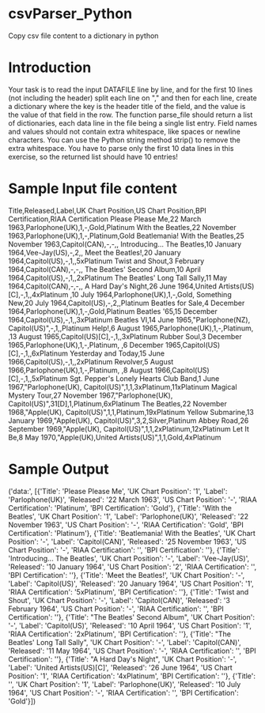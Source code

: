 # csvParser_Python
Copy csv file content to a dictionary in python

# Introduction
 Your task is to read the input DATAFILE line by line, and for the first 10 lines (not including the header)
 split each line on "," and then for each line, create a dictionary
 where the key is the header title of the field, and the value is the value of that field in the row.
 The function parse_file should return a list of dictionaries,
 each data line in the file being a single list entry.
 Field names and values should not contain extra whitespace, like spaces or newline characters.
 You can use the Python string method strip() to remove the extra whitespace.
 You have to parse only the first 10 data lines in this exercise,
 so the returned list should have 10 entries!
 
 # Sample Input file content
 Title,Released,Label,UK Chart Position,US Chart Position,BPI Certification,RIAA Certification
Please Please Me,22 March 1963,Parlophone(UK),1,-,Gold,Platinum
With the Beatles,22 November 1963,Parlophone(UK),1,-,Platinum,Gold
Beatlemania! With the Beatles,25 November 1963,Capitol(CAN),-,-,,
Introducing... The Beatles,10 January 1964,Vee-Jay(US),-,2,,
Meet the Beatles!,20 January 1964,Capitol(US),-,1,,5xPlatinum
Twist and Shout,3 February 1964,Capitol(CAN),-,-,,
The Beatles' Second Album,10 April 1964,Capitol(US),-,1,,2xPlatinum
The Beatles' Long Tall Sally,11 May 1964,Capitol(CAN),-,-,,
A Hard Day's Night,26 June 1964,United Artists(US)[C],-,1,,4xPlatinum
,10 July 1964,Parlophone(UK),1,-,Gold,
Something New,20 July 1964,Capitol(US),-,2,,Platinum
Beatles for Sale,4 December 1964,Parlophone(UK),1,-,Gold,Platinum
Beatles '65,15 December 1964,Capitol(US),-,1,,3xPlatinum
Beatles VI,14 June 1965,"Parlophone(NZ), Capitol(US)",-,1,,Platinum
Help!,6 August 1965,Parlophone(UK),1,-,Platinum,
,13 August 1965,Capitol(US)[C],-,1,,3xPlatinum
Rubber Soul,3 December 1965,Parlophone(UK),1,-,Platinum,
,6 December 1965,Capitol(US)[C],-,1,,6xPlatinum
Yesterday and Today,15 June 1966,Capitol(US),-,1,,2xPlatinum
Revolver,5 August 1966,Parlophone(UK),1,-,Platinum,
,8 August 1966,Capitol(US)[C],-,1,,5xPlatinum
Sgt. Pepper's Lonely Hearts Club Band,1 June 1967,"Parlophone(UK), Capitol(US)",1,1,3xPlatinum,11xPlatinum
Magical Mystery Tour,27 November 1967,"Parlophone(UK), Capitol(US)",31[D],1,Platinum,6xPlatinum
The Beatles,22 November 1968,"Apple(UK), Capitol(US)",1,1,Platinum,19xPlatinum
Yellow Submarine,13 January 1969,"Apple(UK), Capitol(US)",3,2,Silver,Platinum
Abbey Road,26 September 1969,"Apple(UK), Capitol(US)",1,1,2xPlatinum,12xPlatinum
Let It Be,8 May 1970,"Apple(UK),United Artists(US)",1,1,Gold,4xPlatinum
 
 # Sample Output 
 ('data:', [{'Title': 'Please Please Me', 'UK Chart Position': '1', 'Label': 'Parlophone(UK)', 'Released': '22 March 1963', 'US Chart Position': '-', 'RIAA Certification': 'Platinum', 'BPI Certification': 'Gold'}, {'Title': 'With the Beatles', 'UK Chart Position': '1', 'Label': 'Parlophone(UK)', 'Released': '22 November 1963', 'US Chart Position': '-', 'RIAA Certification': 'Gold', 'BPI Certification': 'Platinum'}, {'Title': 'Beatlemania! With the Beatles', 'UK Chart Position': '-', 'Label': 'Capitol(CAN)', 'Released': '25 November 1963', 'US Chart Position': '-', 'RIAA Certification': '', 'BPI Certification': ''}, {'Title': 'Introducing... The Beatles', 'UK Chart Position': '-', 'Label': 'Vee-Jay(US)', 'Released': '10 January 1964', 'US Chart Position': '2', 'RIAA Certification': '', 'BPI Certification': ''}, {'Title': 'Meet the Beatles!', 'UK Chart Position': '-', 'Label': 'Capitol(US)', 'Released': '20 January 1964', 'US Chart Position': '1', 'RIAA Certification': '5xPlatinum', 'BPI Certification': ''}, {'Title': 'Twist and Shout', 'UK Chart Position': '-', 'Label': 'Capitol(CAN)', 'Released': '3 February 1964', 'US Chart Position': '-', 'RIAA Certification': '', 'BPI Certification': ''}, {'Title': "The Beatles' Second Album", 'UK Chart Position': '-', 'Label': 'Capitol(US)', 'Released': '10 April 1964', 'US Chart Position': '1', 'RIAA Certification': '2xPlatinum', 'BPI Certification': ''}, {'Title': "The Beatles' Long Tall Sally", 'UK Chart Position': '-', 'Label': 'Capitol(CAN)', 'Released': '11 May 1964', 'US Chart Position': '-', 'RIAA Certification': '', 'BPI Certification': ''}, {'Title': "A Hard Day's Night", 'UK Chart Position': '-', 'Label': 'United Artists(US)[C]', 'Released': '26 June 1964', 'US Chart Position': '1', 'RIAA Certification': '4xPlatinum', 'BPI Certification': ''}, {'Title': '', 'UK Chart Position': '1', 'Label': 'Parlophone(UK)', 'Released': '10 July 1964', 'US Chart Position': '-', 'RIAA Certification': '', 'BPI Certification': 'Gold'}])
